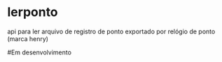 # lerponto
api para ler arquivo de registro de ponto exportado por relógio de ponto (marca henry) 

#Em desenvolvimento
